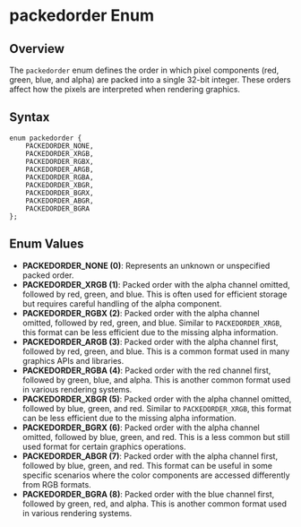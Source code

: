 # packedorder Enum

## Overview
The `packedorder` enum defines the order in which pixel components (red, green, blue, and alpha) are packed into a single 32-bit integer. These orders affect how the pixels are interpreted when rendering graphics.

## Syntax
```angelscript
enum packedorder {
    PACKEDORDER_NONE,
    PACKEDORDER_XRGB,
    PACKEDORDER_RGBX,
    PACKEDORDER_ARGB,
    PACKEDORDER_RGBA,
    PACKEDORDER_XBGR,
    PACKEDORDER_BGRX,
    PACKEDORDER_ABGR,
    PACKEDORDER_BGRA
};
```

## Enum Values
- **PACKEDORDER_NONE (0)**: Represents an unknown or unspecified packed order.
- **PACKEDORDER_XRGB (1)**: Packed order with the alpha channel omitted, followed by red, green, and blue. This is often used for efficient storage but requires careful handling of the alpha component.
- **PACKEDORDER_RGBX (2)**: Packed order with the alpha channel omitted, followed by red, green, and blue. Similar to `PACKEDORDER_XRGB`, this format can be less efficient due to the missing alpha information.
- **PACKEDORDER_ARGB (3)**: Packed order with the alpha channel first, followed by red, green, and blue. This is a common format used in many graphics APIs and libraries.
- **PACKEDORDER_RGBA (4)**: Packed order with the red channel first, followed by green, blue, and alpha. This is another common format used in various rendering systems.
- **PACKEDORDER_XBGR (5)**: Packed order with the alpha channel omitted, followed by blue, green, and red. Similar to `PACKEDORDER_XRGB`, this format can be less efficient due to the missing alpha information.
- **PACKEDORDER_BGRX (6)**: Packed order with the alpha channel omitted, followed by blue, green, and red. This is a less common but still used format for certain graphics operations.
- **PACKEDORDER_ABGR (7)**: Packed order with the alpha channel first, followed by blue, green, and red. This format can be useful in some specific scenarios where the color components are accessed differently from RGB formats.
- **PACKEDORDER_BGRA (8)**: Packed order with the blue channel first, followed by green, red, and alpha. This is another common format used in various rendering systems.
